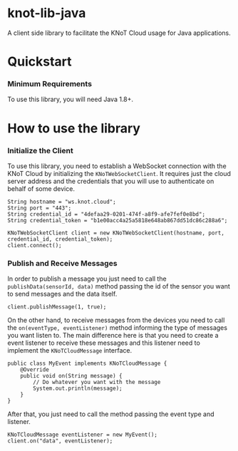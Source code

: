 # knot-lib-java

A client side library to facilitate the KNoT Cloud usage for Java applications.

# Quickstart

### Minimum Requirements

To use this library, you will need Java 1.8+.

# How to use the library

### Initialize the Client

To use this library, you need to establish a WebSocket connection with the KNoT Cloud by initializing the `KNoTWebSocketClient`. It requires just the cloud server address and the credentials that you will use to authenticate on behalf of some device.

	String hostname = "ws.knot.cloud";
	String port = "443";
	String credential_id = "4defaa29-0201-474f-a8f9-afe7fef0e8bd";
	String credential_token = "b1e00acc4a25a5818e648ab867dd51dc86c288a6";

	KNoTWebSocketClient client = new KNoTWebSocketClient(hostname, port, credential_id, credential_token);
	client.connect();

### Publish and Receive Messages

In order to publish a message you just need to call the `publishData(sensorId, data)` method passing the id of the sensor you want to send messages and the data itself.

	client.publishMessage(1, true);

On the other hand, to receive messages from the devices you need to call the `on(eventType, eventListener)` method informing the type of messages you want listen to. The main difference here is that you need to create a event listener to receive these messages and this listener need to implement the `KNoTCloudMessage` interface.

	public class MyEvent implements KNoTCloudMessage {
		@Override
		public void on(String message) {
			// Do whatever you want with the message
			System.out.println(message);
		}
	}

After that, you just need to call the method passing the event type and listener.

	KNoTCloudMessage eventListener = new MyEvent();
	client.on("data", eventListener);
